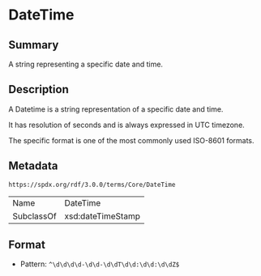 <!-- Automatically generated by spec-parser v2.1.0 on 2024-06-17T15:44:58.460830+00:00 -->
<!-- SPDX-License-Identifier: Community-Spec-1.0 -->

# DateTime

## Summary

A string representing a specific date and time.


## Description

A Datetime is a string representation of a specific date and time.

It has resolution of seconds and is always expressed in UTC timezone.

The specific format is one of the most commonly used ISO-8601 formats.


## Metadata

`https://spdx.org/rdf/3.0.0/terms/Core/DateTime`


| | |
|---|---|
| Name | DateTime |
| SubclassOf | xsd:dateTimeStamp |




## Format

- Pattern: `^\d\d\d\d-\d\d-\d\dT\d\d:\d\d:\d\dZ$`

